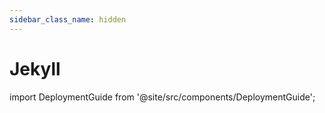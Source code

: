```yaml
---
sidebar_class_name: hidden
---
```


# Jekyll

import DeploymentGuide from '@site/src/components/DeploymentGuide';

<DeploymentGuide
  repo="letsdiscodev/example-jekyll-site"
  exampleProjectName="my-jekyll-site"
/>

